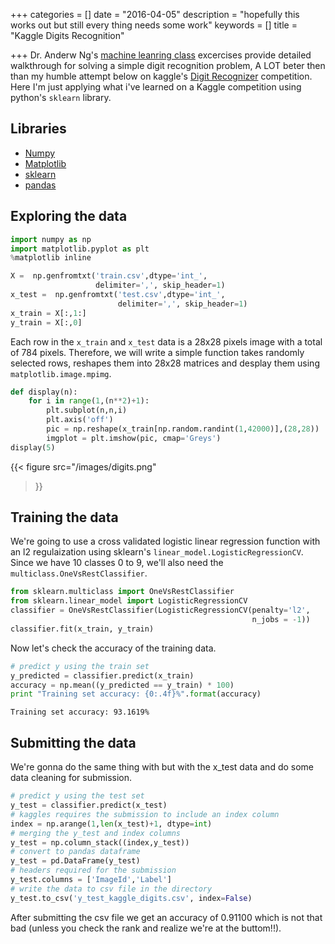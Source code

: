 +++
categories = []
date = "2016-04-05"
description = "hopefully this works out but still every thing needs some work"
keywords = []
title = "Kaggle Digits Recognition"

+++
Dr. Anderw Ng's [machine leanring class](https://www.coursera.org/learn/machine-learning) excercises provide detailed walkthrough for solving a simple digit recognition problem, A LOT beter then than my humble attempt below on kaggle's [Digit Recognizer](https://www.kaggle.com/c/digit-recognizer) competition. Here I'm just applying what i've learned on a Kaggle competition using python's `sklearn` library. 

## Libraries
- [Numpy](http://www.numpy.org/)
- [Matplotlib](matplotlib.org/)
- [sklearn](scikit-learn.org/)
- [pandas](http://pandas.pydata.org/)

## Exploring the data 
```python
import numpy as np
import matplotlib.pyplot as plt
%matplotlib inline

X =  np.genfromtxt('train.csv',dtype='int_', 
                   delimiter=',', skip_header=1)
x_test =  np.genfromtxt('test.csv',dtype='int_', 
                        delimiter=',', skip_header=1)
x_train = X[:,1:]
y_train = X[:,0]
```

Each row in the `x_train` and `x_test` data is a 28x28 pixels image with a total of 784 pixels. Therefore, we will write a simple function takes randomly selected rows, reshapes them into 28x28 matrices and desplay them using `matplotlib.image.mpimg`. 
```python
def display(n):    
    for i in range(1,(n**2)+1):
        plt.subplot(n,n,i)
        plt.axis('off')
        pic = np.reshape(x_train[np.random.randint(1,42000)],(28,28))
        imgplot = plt.imshow(pic, cmap='Greys')
display(5)
```
{{< figure src="/images/digits.png"
>}}

## Training the data
We're going to use a cross validated logistic linear regression function with an l2 regulaization using sklearn's `linear_model.LogisticRegressionCV`. Since we have 10 classes 0 to 9, we'll also need the `multiclass.OneVsRestClassifier`.
```python
from sklearn.multiclass import OneVsRestClassifier
from sklearn.linear_model import LogisticRegressionCV
classifier = OneVsRestClassifier(LogisticRegressionCV(penalty='l2', 
                                                      n_jobs = -1)) 
classifier.fit(x_train, y_train)
```
Now let's check the accuracy of the training data. 
```python
# predict y using the train set
y_predicted = classifier.predict(x_train)             
accuracy = np.mean((y_predicted == y_train) * 100)
print "Training set accuracy: {0:.4f}%".format(accuracy)
```
`Training set accuracy: 93.1619%`

## Submitting the data
We're gonna do the same thing with but with the x_test data and do some data cleaning for submission. 
```python
# predict y using the test set
y_test = classifier.predict(x_test) 
# kaggles requires the submission to include an index column         
index = np.arange(1,len(x_test)+1, dtype=int)  
# merging the y_test and index columns        
y_test = np.column_stack((index,y_test))
# convert to pandas dataframe
y_test = pd.DataFrame(y_test)
# headers required for the submission                          
y_test.columns = ['ImageId','Label']    
# write the data to csv file in the directory               
y_test.to_csv('y_test_kaggle_digits.csv', index=False) 
```
After submitting the csv file we get an accuracy of 0.91100 which is not that bad (unless you check the rank and realize we're at the buttom!!). 